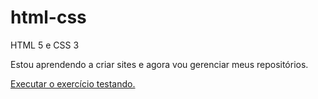 # html-css
 HTML 5 e CSS 3

Estou aprendendo a criar sites e agora vou gerenciar meus repositórios.

<a href="https://allyson0001.github.io/html-css/Execícios/Testando/index.html"> Executar o exercício testando.